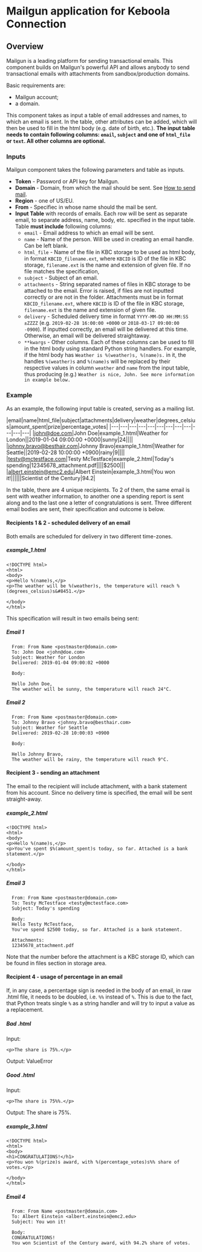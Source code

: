 # Mailgun application for Keboola Connection

## Overview

Mailgun is a leading platform for sending transactional emails. This component builds on Mailgun's powerful API and allows anybody to send transactional emails with attachments from sandbox/production domains.

Basic requirements are:

  * Mailgun account;
  * a domain.

This component takes as input a table of email addresses and names, to which an email is sent. In the table, other attributes can be added, which will then be used to fill in the html body (e.g. date of birth, etc.).
**The input table needs to contain following columns: `email`, `subject` and one of `html_file` or `text`. All other columns are optional.**

### Inputs
Mailgun component takes the following parameters and table as inputs.

* **Token** - Password or API key for Mailgun.
* **Domain** - Domain, from which the mail should be sent. See [How to send mail](https://documentation.mailgun.com/en/latest/quickstart-sending.html#how-to-start-sending-email).
* **Region** - one of US/EU.
* **From** - Specifiec in whose name should the mail be sent.
* **Input Table** with records of emails. Each row will be sent as separate email, to separate address, name, body, etc. specified in the input table. Table **must include** following columns:
    * `email` - Email address to which an email will be sent.
    * `name` - Name of the person. Will be used in creating an email handle. Can be left blank.
    * `html_file` - Name of the file in KBC storage to be used as html body, in format `KBCID_filename.ext`, where `KBCID` is ID of the file in KBC storage, `filename.ext` is the name and extension of given file. If no file matches the specification,
    * `subject` - Subject of an email.
    * `attachments` - String separated names of files in KBC storage to be attached to the email. Error is raised, if files are not inputted correctly or are not in the folder. Attachments must be in format `KBCID_filename.ext`, where `KBCID` is ID of the file in KBC storage, `filename.ext` is the name and extension of given file.
    * `delivery` - Scheduled delivery time in format `YYYY-MM-DD HH:MM:SS ±ZZZZ` (e.g. `2019-02-28 16:00:00 +0000` or `2018-03-17 09:00:00 -0900`). If inputted correctly, an email will be delivered at this time. Otherwise, an email will be delivered straightaway.
    * `**kwargs` - Other columns. Each of these columns can be used to fill in the html body using standard Python string handlers. For example, if the html body has `Weather is %(weather)s, %(name)s.` in it, the handles `%(weather)s` and `%(name)s` will be replaced by their respective values in column `weather` and `name` from the input table, thus producing (e.g.) `Weather is nice, John. See more information in example below.`

### Example

As an example, the following input table is created, serving as a mailing list.

|email|name|html_file|subject|attachments|delivery|weather|degrees_celsius|amount_spent|prize|percentage_votes|
|---|---|---|---|---|---|---|---|---|---|---|---|
|john@doe.com|John Doe|example_1.html|Weather for London||2019-01-04 09:00:00 +0000|sunny|24||||
|johnny.bravo@besthair.com|Johnny Bravo|example_1.html|Weather for Seattle||2019-02-28 10:00:00 +0900|rainy|9||||
|testy@mctestface.com|Testy McTestface|example_2.html|Today's spending|12345678_attachment.pdf||||$2500|||
|albert.einstein@emc2.edu|Albert Einstein|example_3.html|You won it!||||||Scientist of the Century|94.2|

In the table, there are 4 unique recipients. To 2 of them, the same email is sent with weather information, to another one a spending report is sent along
and to the last one a letter of congratulations is sent. Three different email bodies are sent, their specification and outcome is below.

#### Recipients 1 & 2 - scheduled delivery of an email

Both emails are scheduled for delivery in two different time-zones.

##### example_1.html

```
<!DOCTYPE html>
<html>
<body>
<p>Hello %(name)s,</p>
<p>The weather will be %(weather)s, the temperature will reach %(degrees_celsius)s&#8451.</p>

</body>
</html>
```

This specification will result in two emails being sent:

##### Email 1
```
  From: From Name <postmaster@domain.com>
  To: John Doe <john@doe.com>
  Subject: Weather for London
  Delivered: 2019-01-04 09:00:02 +0000
  
  Body:
  
  Hello John Doe,
  The weather will be sunny, the temperature will reach 24°C.
```

##### Email 2
```
  From: From Name <postmaster@domain.com>
  To: Johnny Bravo <johnny.bravo@besthair.com>
  Subject: Weather for Seattle
  Delivered: 2019-02-28 10:00:03 +0900
  
  Body:
  
  Hello Johnny Bravo,
  The weather will be rainy, the temperature will reach 9°C.
```

#### Recipient 3 - sending an attachment

The email to the recipient will include attachment, with a bank statement from his account. Since no delivery time is specified, the email
will be sent straight-away.

##### example_2.html

```
<!DOCTYPE html>
<html>
<body>
<p>Hello %(name)s,</p>
<p>You've spent $%(amount_spent)s today, so far. Attached is a bank statement.</p>

</body>
</html>
```

##### Email 3

```
  From: From Name <postmaster@domain.com>
  To: Testy McTestface <testy@mctestface.com>
  Subject: Today's spending
  
  Body:
  Hello Testy McTestface,
  You've spend $2500 today, so far. Attached is a bank statement.
  
  Attachments:
  12345678_attachment.pdf
```

Note that the number before the attachment is a KBC storage ID, which can be found in files section in storage area.


#### Recipient 4 - usage of percentage in an email

If, in any case, a percentage sign is needed in the body of an email, in raw .html file, it needs to be doubled, i.e. `%%` instead of `%`. 
This is due to the fact, that Python treats single `%` as a string handler and will try to input a value as a replacement. 

##### Bad .html

Input:
```
<p>The share is 75%.</p>
```
Output: 
ValueError

##### Good .html

Input:
```
<p>The share is 75%%.</p>
```
Output:
The share is 75%.


##### example_3.html

```
<!DOCTYPE html>
<html>
<body>
<h1>CONGRATULATIONS!</h1>
<p>You won %(prize)s award, with %(percentage_votes)s%% share of votes.</p>

</body>
</html>
```

##### Email 4

```
  From: From Name <postmaster@domain.com>
  To: Albert Einstein <albert.einstein@emc2.edu>
  Subject: You won it!
  
  Body:
  CONGRATULATIONS!
  You won Scientist of the Century award, with 94.2% share of votes.
```
